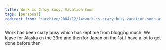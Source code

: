 ```yaml
---
title: Work Is Crazy Busy, Vacation Soon
tags: [personal]
redirect_from: "/archive/2004/12/14/work-is-crazy-busy-vacation-soon.aspx/"
---
```


Work has been crazy busy which has kept me from blogging much. We leave
for Alaska on the 23rd and then for Japan on the 1st. I have a lot to
get done before then.

